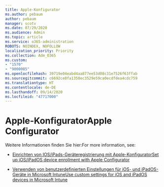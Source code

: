 ```yaml
---
title: Apple-Konfigurator
ms.author: pebaum
author: pebaum
manager: scotv
ms.date: 07/29/2020
ms.audience: Admin
ms.topic: article
ms.service: o365-administration
ROBOTS: NOINDEX, NOFOLLOW
localization_priority: Priority
ms.collection: Adm_O365
ms.custom:
- "1570"
- "9000085"
ms.openlocfilehash: 39719e04eabd4aa877ee53d08c31e7526f63ffab
ms.sourcegitcommit: c6692ce0fa1358ec3529e59ca0ecdfdea4cdc759
ms.translationtype: HT
ms.contentlocale: de-DE
ms.lasthandoff: 09/14/2020
ms.locfileid: "47717000"
---
```

# <a name="apple-configurator"></a><span data-ttu-id="7a9e1-102">Apple-Konfigurator</span><span class="sxs-lookup"><span data-stu-id="7a9e1-102">Apple Configurator</span></span>

<span data-ttu-id="7a9e1-103">Weitere Informationen finden Sie hier:</span><span class="sxs-lookup"><span data-stu-id="7a9e1-103">For more information, see:</span></span> 

- [<span data-ttu-id="7a9e1-104">Einrichten von IOS/iPads-Geräteregistrierung mit Apple-Konfigurator</span><span class="sxs-lookup"><span data-stu-id="7a9e1-104">Set up iOS/iPadOS device enrollment with Apple Configurator</span></span>](https://docs.microsoft.com/intune/apple-configurator-enroll-ios)

- [<span data-ttu-id="7a9e1-105">Verwenden von benutzerdefinierten Einstellungen für iOS- und iPadOS-Geräte in Microsoft Intune</span><span class="sxs-lookup"><span data-stu-id="7a9e1-105">Use custom settings for iOS and iPadOS devices in Microsoft Intune</span></span>](https://docs.microsoft.com/intune/custom-settings-ios)